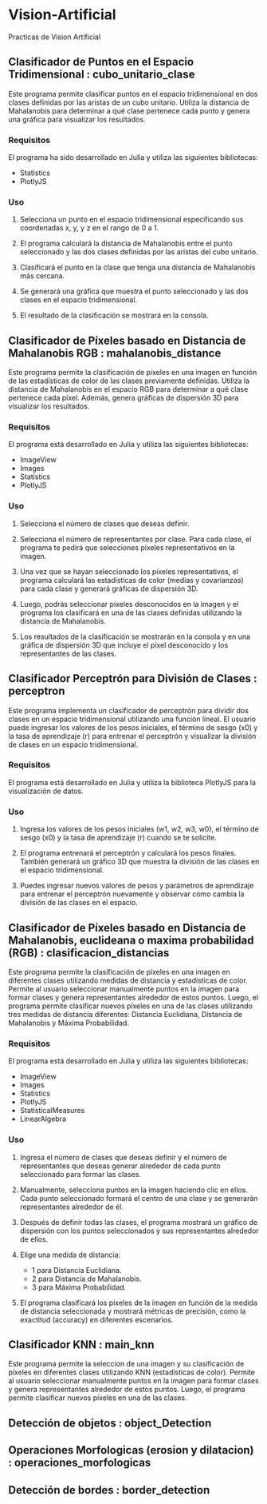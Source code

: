 # Vision-Artificial
Practicas de Vision Artificial 

## Clasificador de Puntos en el Espacio Tridimensional : cubo_unitario_clase

Este programa permite clasificar puntos en el espacio tridimensional en dos clases definidas por las aristas de un cubo unitario. Utiliza la distancia de Mahalanobis para determinar a qué clase pertenece cada punto y genera una gráfica para visualizar los resultados.

### Requisitos

El programa ha sido desarrollado en Julia y utiliza las siguientes bibliotecas:

- Statistics
- PlotlyJS

### Uso

1. Selecciona un punto en el espacio tridimensional especificando sus coordenadas x, y, y z en el rango de 0 a 1.

2. El programa calculará la distancia de Mahalanobis entre el punto seleccionado y las dos clases definidas por las aristas del cubo unitario.

3. Clasificará el punto en la clase que tenga una distancia de Mahalanobis más cercana.

4. Se generará una gráfica que muestra el punto seleccionado y las dos clases en el espacio tridimensional.

5. El resultado de la clasificación se mostrará en la consola.

## Clasificador de Píxeles basado en Distancia de Mahalanobis RGB : mahalanobis_distance

Este programa permite la clasificación de píxeles en una imagen en función de las estadísticas de color de las clases previamente definidas. Utiliza la distancia de Mahalanobis en el espacio RGB para determinar a qué clase pertenece cada píxel. Además, genera gráficas de dispersión 3D para visualizar los resultados.

### Requisitos

El programa está desarrollado en Julia y utiliza las siguientes bibliotecas:

- ImageView
- Images
- Statistics
- PlotlyJS

### Uso

1. Selecciona el número de clases que deseas definir.

2. Selecciona el número de representantes por clase. Para cada clase, el programa te pedirá que selecciones píxeles representativos en la imagen.

3. Una vez que se hayan seleccionado los píxeles representativos, el programa calculará las estadísticas de color (medias y covarianzas) para cada clase y generará gráficas de dispersión 3D.

4. Luego, podrás seleccionar píxeles desconocidos en la imagen y el programa los clasificará en una de las clases definidas utilizando la distancia de Mahalanobis.

5. Los resultados de la clasificación se mostrarán en la consola y en una gráfica de dispersión 3D que incluye el píxel desconocido y los representantes de las clases.

## Clasificador Perceptrón para División de Clases : perceptron

Este programa implementa un clasificador de perceptrón para dividir dos clases en un espacio tridimensional utilizando una función lineal. El usuario puede ingresar los valores de los pesos iniciales, el término de sesgo (x0) y la tasa de aprendizaje (r) para entrenar el perceptrón y visualizar la división de clases en un espacio tridimensional.

### Requisitos

El programa está desarrollado en Julia y utiliza la biblioteca PlotlyJS para la visualización de datos.

### Uso

1. Ingresa los valores de los pesos iniciales (w1, w2, w3, w0), el término de sesgo (x0) y la tasa de aprendizaje (r) cuando se te solicite.

2. El programa entrenará el perceptrón y calculará los pesos finales. También generará un gráfico 3D que muestra la división de las clases en el espacio tridimensional.

3. Puedes ingresar nuevos valores de pesos y parámetros de aprendizaje para entrenar el perceptrón nuevamente y observar cómo cambia la división de las clases en el espacio.

## Clasificador de Píxeles basado en Distancia de Mahalanobis, euclideana o maxima probabilidad (RGB) : clasificacion_distancias

Este programa permite la clasificación de píxeles en una imagen en diferentes clases utilizando medidas de distancia y estadísticas de color. Permite al usuario seleccionar manualmente puntos en la imagen para formar clases y genera representantes alrededor de estos puntos. Luego, el programa permite clasificar nuevos píxeles en una de las clases utilizando tres medidas de distancia diferentes: Distancia Euclidiana, Distancia de Mahalanobis y Máxima Probabilidad.

### Requisitos 

El programa está desarrollado en Julia y utiliza las siguientes bibliotecas:

- ImageView
- Images
- Statistics
- PlotlyJS
- StatisticalMeasures
- LinearAlgebra

### Uso 

1. Ingresa el número de clases que deseas definir y el número de representantes que deseas generar alrededor de cada punto seleccionado para formar las clases.

2. Manualmente, selecciona puntos en la imagen haciendo clic en ellos. Cada punto seleccionado formará el centro de una clase y se generarán representantes alrededor de él.

3. Después de definir todas las clases, el programa mostrará un gráfico de dispersión con los puntos seleccionados y sus representantes alrededor de ellos.

4. Elige una medida de distancia:
   - 1 para Distancia Euclidiana.
   - 2 para Distancia de Mahalanobis.
   - 3 para Máxima Probabilidad.

5. El programa clasificará los píxeles de la imagen en función de la medida de distancia seleccionada y mostrará métricas de precisión, como la exactitud (accuracy) en diferentes escenarios.

## Clasificador KNN : main_knn

Este programa permite la seleccion de una imagen y su clasificación de píxeles en diferentes clases utilizando KNN (estadísticas de color). Permite al usuario seleccionar manualmente puntos en la imagen para formar clases y genera representantes alrededor de estos puntos. Luego, el programa permite clasificar nuevos píxeles en una de las clases.


## Detección de objetos : object_Detection
## Operaciones Morfologicas (erosion y dilatacion) : operaciones_morfologicas
## Detección de bordes : border_detection
